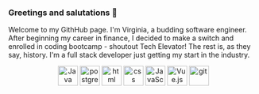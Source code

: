 ### Greetings and salutations 👋

Welcome to my GithHub page. I'm Virginia, a budding software engineer. After beginning my career in finance, I decided to make a switch and enrolled in coding bootcamp - shoutout Tech Elevator! The rest is, as they say, history. I'm a full stack developer just getting my start in the industry. 

<div align = "center">
  <img src="https://cdn.jsdelivr.net/gh/devicons/devicon/icons/java/java-original.svg" title="Java" alt="Java" width="40" height="40"/>  
  <img src="https://cdn.jsdelivr.net/gh/devicons/devicon/icons/postgresql/postgresql-original.svg" title="postgres" alt="postgres" width="40" height="40"/>
  <img src="https://cdn.jsdelivr.net/gh/devicons/devicon/icons/html5/html5-plain.svg" title="html" alt="html" width="40" height="40"/>
  <img src="https://cdn.jsdelivr.net/gh/devicons/devicon/icons/css3/css3-plain.svg" title="css" alt="css" width="40" height="40"/>
  <img src="https://cdn.jsdelivr.net/gh/devicons/devicon/icons/javascript/javascript-plain.svg" title="JavaScript" alt="JavaScript" width="40" height="40"/>
  <img src="https://cdn.jsdelivr.net/gh/devicons/devicon/icons/vuejs/vuejs-plain.svg" title="Vue.js" alt="Vue.js" width="40" height="40"/>
  <img src="https://cdn.jsdelivr.net/gh/devicons/devicon/icons/git/git-plain.svg" title="git" alt="git" width="40" height="40"/>
 </div>
          
  
                 
                  
          
          


<!--
**vjand11/vjand11** is a ✨ _special_ ✨ repository because its `README.md` (this file) appears on your GitHub profile.

Here are some ideas to get you started:

- 🔭 I’m currently working on ...
- 🌱 I’m currently learning ...
- 👯 I’m looking to collaborate on ...
- 🤔 I’m looking for help with ...
- 💬 Ask me about ...
- 📫 How to reach me: ...
- 😄 Pronouns: ...
- ⚡ Fun fact: ...
-->
